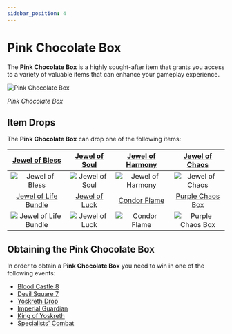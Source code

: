 ```yaml
---
sidebar_position: 4
---
```


# Pink Chocolate Box

The **Pink Chocolate Box** is a highly sought-after item that grants you access to a variety of valuable items that can enhance your gameplay experience.

![Pink Chocolate Box](/img/items/item-bags/pink-chocolate-box.png)

_Pink Chocolate Box_

## Item Drops

The **Pink Chocolate Box** can drop one of the following items:

|   [Jewel of Bless](/items/jewels/regular-jewels/jewel-of-bless)    | [Jewel of Soul](/items/jewels/regular-jewels/jewel-of-soul) | [Jewel of Harmony](/items/jewels/regular-jewels/jewel-of-harmony) | [Jewel of Chaos](/items/jewels/regular-jewels/jewel-of-chaos)  |
| :----------------------------------------------------------------: | :---------------------------------------------------------: | :---------------------------------------------------------------: | :------------------------------------------------------------: |
|           ![Jewel of Bless](/img/items/jewels/bless.png)           |        ![Jewel of Soul](/img/items/jewels/soul.png)         |        ![Jewel of Harmony](/img/items/jewels/harmony.png)         |         ![Jewel of Chaos](/img/items/jewels/chaos.png)         |
| [Jewel of Life Bundle](/items/jewels/regular-jewels/jewel-of-life) | [Jewel of Luck](/items/jewels/superb-jewels/jewel-of-luck)  |                [Condor Flame](/items/condor-flame)                |   [Purple Chaos Box](/items/item-bags/misc/purple-chaos-box)   |
|       ![Jewel of Life Bundle](/img/items/jewels/life-10.png)       |    ![Jewel of Luck](/img/items/jewels/custom-green.png)     |        ![Condor Flame](/img/items/others/condor-flame.png)        | ![Purple Chaos Box](/img/items/item-bags/purple-chaos-box.png) |

## Obtaining the Pink Chocolate Box

In order to obtain a **Pink Chocolate Box** you need to win in one of the following events:

- [Blood Castle 8](/events/blood-castle)
- [Devil Square 7](/events/devil-square)
- [Yoskreth Drop](/events/others/yoskreth-drop)
- [Imperial Guardian](/events/imperial-guardian)
- [King of Yoskreth](/events/combat-events/king-of-yoskreth)
- [Specialists' Combat](/events/combat-events/specialists-combat)
